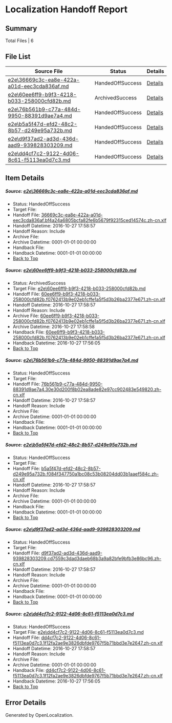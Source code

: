 # <a name='report-top'></a> Localization Handoff Report

## Summary
 Total Files | 6

## File List
 Source File | Status | Details 
 ----------- | ------ | ------- 
 [e2e\36669c3c-ea8e-422a-a01d-eec3cda836af.md](https://github.com/OpenLocalizationTestOrg/ol-test0/blob/21cfbf95b73047597c2e9ac2c602d1a400f9ec11/e2e/36669c3c-ea8e-422a-a01d-eec3cda836af.md) | HandedOffSuccess | [Details](#cfcc9821b1fc6a903bd0d1ea144c7950ea95ff781)
 [e2e\60ee6ff9-b9f3-4218-b033-258000cfd82b.md](https://github.com/OpenLocalizationTestOrg/ol-test0/blob/acb8d37e6875cab602130c7cc631d39a9b583d15/e2e/60ee6ff9-b9f3-4218-b033-258000cfd82b.md) | ArchivedSuccess | [Details](#6156e1cdc64cf13a4a3fafc28230a16a3e3cca822)
 [e2e\76b561b9-c77a-484d-9950-88391d9ae7a4.md](https://github.com/OpenLocalizationTestOrg/ol-test0/blob/5c7494e52fe35c67e500c0975c683515aac5a630/e2e/76b561b9-c77a-484d-9950-88391d9ae7a4.md) | HandedOffSuccess | [Details](#d96ceed44877cf49480db622b8603c335bad02d03)
 [e2e\b5a5f47d-efd2-48c2-8b57-d249e95a732b.md](https://github.com/OpenLocalizationTestOrg/ol-test0/blob/4128d6bf0509fe85c54e504641cb4b2fc31034ba/e2e/b5a5f47d-efd2-48c2-8b57-d249e95a732b.md) | HandedOffSuccess | [Details](#85d326308eac5d8accbb63b66c8462a97f089c134)
 [e2e\d9f37ad2-ad3d-436d-aad9-939828303209.md](https://github.com/OpenLocalizationTestOrg/ol-test0/blob/21cfbf95b73047597c2e9ac2c602d1a400f9ec11/e2e/d9f37ad2-ad3d-436d-aad9-939828303209.md) | HandedOffSuccess | [Details](#69dc8b216f25808c5edb6bc632e2601ca53f16c35)
 [e2e\dd4cf7c2-9122-4d06-8c61-f5113ea0d7c3.md](https://github.com/OpenLocalizationTestOrg/ol-test0/blob/b3bfff4d6330539c390cadf4b71f13b833d65caa/e2e/dd4cf7c2-9122-4d06-8c61-f5113ea0d7c3.md) | HandedOffSuccess | [Details](#b6f49f8194042a63837720c868369be9e8da3b686)

## Item Details
##### <a name='cfcc9821b1fc6a903bd0d1ea144c7950ea95ff781'></a> Source: [e2e\36669c3c-ea8e-422a-a01d-eec3cda836af.md](https://github.com/OpenLocalizationTestOrg/ol-test0/blob/21cfbf95b73047597c2e9ac2c602d1a400f9ec11/e2e/36669c3c-ea8e-422a-a01d-eec3cda836af.md)
* Status: HandedOffSuccess
* Target File: 
* Handoff File: [36669c3c-ea8e-422a-a01d-eec3cda836af.bf4a24a6805bcfa82fe6b5679f92315ced14574c.zh-cn.xlf](https://github.com/OpenLocalizationTestOrg/ol-test0-handoff/blob/344e1973e5f0b070864d98465c2911ce3172921e/ol-handoff/OpenLocalizationTestOrg/ol-test0-zhcn/shujia/ht/36669c3c-ea8e-422a-a01d-eec3cda836af.bf4a24a6805bcfa82fe6b5679f92315ced14574c.zh-cn.xlf)
* Handoff Datetime: 2016-10-27 17:58:57
* Handoff Reason: Include
* Archive File: 
* Archive Datetime: 0001-01-01 00:00:00
* Handback File: 
* Handback Datetime: 0001-01-01 00:00:00
* [Back to Top](#report-top)

##### <a name='6156e1cdc64cf13a4a3fafc28230a16a3e3cca822'></a> Source: [e2e\60ee6ff9-b9f3-4218-b033-258000cfd82b.md](https://github.com/OpenLocalizationTestOrg/ol-test0/blob/acb8d37e6875cab602130c7cc631d39a9b583d15/e2e/60ee6ff9-b9f3-4218-b033-258000cfd82b.md)
* Status: ArchivedSuccess
* Target File: [e2e\60ee6ff9-b9f3-4218-b033-258000cfd82b.md](https://github.com/OpenLocalizationTestOrg/ol-test0-zhcn/blob/d7b6061b16ee81a4adbce2af5f627527471ced73/e2e/60ee6ff9-b9f3-4218-b033-258000cfd82b.md)
* Handoff File: [60ee6ff9-b9f3-4218-b033-258000cfd82b.f0762413b9e02eb1cffe1a5f5d3b26ba2377e671.zh-cn.xlf](https://github.com/OpenLocalizationTestOrg/ol-test0-handoff/blob/344e1973e5f0b070864d98465c2911ce3172921e/ol-handoff/OpenLocalizationTestOrg/ol-test0-zhcn/shujia/ht/60ee6ff9-b9f3-4218-b033-258000cfd82b.f0762413b9e02eb1cffe1a5f5d3b26ba2377e671.zh-cn.xlf)
* Handoff Datetime: 2016-10-27 17:58:57
* Handoff Reason: Include
* Archive File: [60ee6ff9-b9f3-4218-b033-258000cfd82b.f0762413b9e02eb1cffe1a5f5d3b26ba2377e671.zh-cn.xlf](https://github.com/OpenLocalizationTestOrg/ol-test0-handoff/blob/ab39f8fa871c87429dad2558a737f7c81d722a78/ol-archive/OpenLocalizationTestOrg/ol-test0-zhcn/shujia/ht/60ee6ff9-b9f3-4218-b033-258000cfd82b.f0762413b9e02eb1cffe1a5f5d3b26ba2377e671.zh-cn.xlf)
* Archive Datetime: 2016-10-27 17:58:58
* Handback File: [60ee6ff9-b9f3-4218-b033-258000cfd82b.f0762413b9e02eb1cffe1a5f5d3b26ba2377e671.zh-cn.xlf](https://github.com/OpenLocalizationTestOrg/ol-test0-handback/blob/bf89e323c0469f0d3f053743a5664135518dc923/ol-handback/OpenLocalizationTestOrg/ol-test0-zhcn/shujia/mt/60ee6ff9-b9f3-4218-b033-258000cfd82b.f0762413b9e02eb1cffe1a5f5d3b26ba2377e671.zh-cn.xlf)
* Handback Datetime: 2016-10-27 17:56:05
* [Back to Top](#report-top)

##### <a name='d96ceed44877cf49480db622b8603c335bad02d03'></a> Source: [e2e\76b561b9-c77a-484d-9950-88391d9ae7a4.md](https://github.com/OpenLocalizationTestOrg/ol-test0/blob/5c7494e52fe35c67e500c0975c683515aac5a630/e2e/76b561b9-c77a-484d-9950-88391d9ae7a4.md)
* Status: HandedOffSuccess
* Target File: 
* Handoff File: [76b561b9-c77a-484d-9950-88391d9ae7a4.30e30d200f8b02ea8ade82e97cc902483e549820.zh-cn.xlf](https://github.com/OpenLocalizationTestOrg/ol-test0-handoff/blob/344e1973e5f0b070864d98465c2911ce3172921e/ol-handoff/OpenLocalizationTestOrg/ol-test0-zhcn/shujia/ht/76b561b9-c77a-484d-9950-88391d9ae7a4.30e30d200f8b02ea8ade82e97cc902483e549820.zh-cn.xlf)
* Handoff Datetime: 2016-10-27 17:58:57
* Handoff Reason: Include
* Archive File: 
* Archive Datetime: 0001-01-01 00:00:00
* Handback File: 
* Handback Datetime: 0001-01-01 00:00:00
* [Back to Top](#report-top)

##### <a name='85d326308eac5d8accbb63b66c8462a97f089c134'></a> Source: [e2e\b5a5f47d-efd2-48c2-8b57-d249e95a732b.md](https://github.com/OpenLocalizationTestOrg/ol-test0/blob/4128d6bf0509fe85c54e504641cb4b2fc31034ba/e2e/b5a5f47d-efd2-48c2-8b57-d249e95a732b.md)
* Status: HandedOffSuccess
* Target File: 
* Handoff File: [b5a5f47d-efd2-48c2-8b57-d249e95a732b.f084f347750a1bc08c53b08204dd03b1aaef584c.zh-cn.xlf](https://github.com/OpenLocalizationTestOrg/ol-test0-handoff/blob/344e1973e5f0b070864d98465c2911ce3172921e/ol-handoff/OpenLocalizationTestOrg/ol-test0-zhcn/shujia/ht/b5a5f47d-efd2-48c2-8b57-d249e95a732b.f084f347750a1bc08c53b08204dd03b1aaef584c.zh-cn.xlf)
* Handoff Datetime: 2016-10-27 17:58:57
* Handoff Reason: Include
* Archive File: 
* Archive Datetime: 0001-01-01 00:00:00
* Handback File: 
* Handback Datetime: 0001-01-01 00:00:00
* [Back to Top](#report-top)

##### <a name='69dc8b216f25808c5edb6bc632e2601ca53f16c35'></a> Source: [e2e\d9f37ad2-ad3d-436d-aad9-939828303209.md](https://github.com/OpenLocalizationTestOrg/ol-test0/blob/21cfbf95b73047597c2e9ac2c602d1a400f9ec11/e2e/d9f37ad2-ad3d-436d-aad9-939828303209.md)
* Status: HandedOffSuccess
* Target File: 
* Handoff File: [d9f37ad2-ad3d-436d-aad9-939828303209.cd7559c3dad3daeb68b3a9a82bfe9bfb3e86bc96.zh-cn.xlf](https://github.com/OpenLocalizationTestOrg/ol-test0-handoff/blob/344e1973e5f0b070864d98465c2911ce3172921e/ol-handoff/OpenLocalizationTestOrg/ol-test0-zhcn/shujia/ht/d9f37ad2-ad3d-436d-aad9-939828303209.cd7559c3dad3daeb68b3a9a82bfe9bfb3e86bc96.zh-cn.xlf)
* Handoff Datetime: 2016-10-27 17:58:57
* Handoff Reason: Include
* Archive File: 
* Archive Datetime: 0001-01-01 00:00:00
* Handback File: 
* Handback Datetime: 0001-01-01 00:00:00
* [Back to Top](#report-top)

##### <a name='b6f49f8194042a63837720c868369be9e8da3b686'></a> Source: [e2e\dd4cf7c2-9122-4d06-8c61-f5113ea0d7c3.md](https://github.com/OpenLocalizationTestOrg/ol-test0/blob/b3bfff4d6330539c390cadf4b71f13b833d65caa/e2e/dd4cf7c2-9122-4d06-8c61-f5113ea0d7c3.md)
* Status: HandedOffSuccess
* Target File: [e2e\dd4cf7c2-9122-4d06-8c61-f5113ea0d7c3.md](https://github.com/OpenLocalizationTestOrg/ol-test0-zhcn/blob/d7b6061b16ee81a4adbce2af5f627527471ced73/e2e/dd4cf7c2-9122-4d06-8c61-f5113ea0d7c3.md)
* Handoff File: [dd4cf7c2-9122-4d06-8c61-f5113ea0d7c3.1f12fa2ae9e3826dbfde9767f5b71bbd3e7e2647.zh-cn.xlf](https://github.com/OpenLocalizationTestOrg/ol-test0-handoff/blob/344e1973e5f0b070864d98465c2911ce3172921e/ol-handoff/OpenLocalizationTestOrg/ol-test0-zhcn/shujia/ht/dd4cf7c2-9122-4d06-8c61-f5113ea0d7c3.1f12fa2ae9e3826dbfde9767f5b71bbd3e7e2647.zh-cn.xlf)
* Handoff Datetime: 2016-10-27 17:58:57
* Handoff Reason: Include
* Archive File: 
* Archive Datetime: 0001-01-01 00:00:00
* Handback File: [dd4cf7c2-9122-4d06-8c61-f5113ea0d7c3.1f12fa2ae9e3826dbfde9767f5b71bbd3e7e2647.zh-cn.xlf](https://github.com/OpenLocalizationTestOrg/ol-test0-handback/blob/bf89e323c0469f0d3f053743a5664135518dc923/ol-handback/OpenLocalizationTestOrg/ol-test0-zhcn/shujia/mt/dd4cf7c2-9122-4d06-8c61-f5113ea0d7c3.1f12fa2ae9e3826dbfde9767f5b71bbd3e7e2647.zh-cn.xlf)
* Handback Datetime: 2016-10-27 17:56:05
* [Back to Top](#report-top)


## Error Details

Generated by OpenLocalization.

